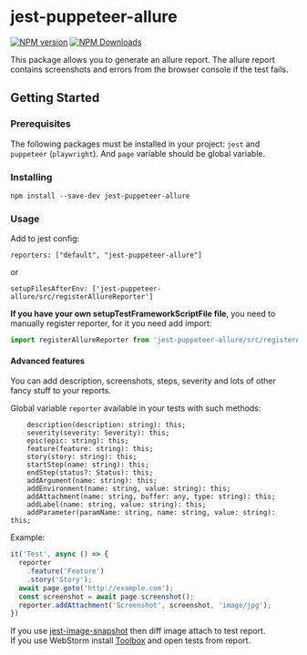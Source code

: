 jest-puppeteer-allure
=========
[![NPM version](https://img.shields.io/npm/v/jest-puppeteer-allure.svg)](https://www.npmjs.com/package/jest-puppeteer-allure)
[![NPM Downloads](https://img.shields.io/npm/dm/jest-puppeteer-allure.svg?style=flat)](https://www.npmjs.org/package/jest-puppeteer-allure)

This package allows you to generate an allure report. The allure report contains screenshots and errors from the browser console if the test fails.
## Getting Started
### Prerequisites
The following packages must be installed in your project: `jest` and `puppeteer` (`playwright`).
And `page` variable should be global variable.
### Installing
```
npm install --save-dev jest-puppeteer-allure
```

### Usage
Add to jest config:
```
reporters: ["default", "jest-puppeteer-allure"]
```
or
```
setupFilesAfterEnv: ['jest-puppeteer-allure/src/registerAllureReporter']
```
**If you have your own setupTestFrameworkScriptFile file**, you need to manually register reporter, for it you need add import:
```js
import registerAllureReporter from 'jest-puppeteer-allure/src/registerAllureReporter';
```


#### Advanced features
You can add description, screenshots, steps, severity and lots of other 
fancy stuff to your reports.

Global variable `reporter` available in your tests with such methods:
```
    description(description: string): this;
    severity(severity: Severity): this;
    epic(epic: string): this;
    feature(feature: string): this;
    story(story: string): this;
    startStep(name: string): this;
    endStep(status?: Status): this;
    addArgument(name: string): this;
    addEnvironment(name: string, value: string): this;
    addAttachment(name: string, buffer: any, type: string): this;
    addLabel(name: string, value: string): this;
    addParameter(paramName: string, name: string, value: string): this;
```
Example:
```js
it('Test', async () => {
  reporter
    .feature('Feature')
    .story('Story');
  await page.goto('http://example.com');
  const screenshot = await page.screenshot();
  reporter.addAttachment('Screenshot', screenshot, 'image/jpg');
})
```
If you use [jest-image-snapshot](https://github.com/americanexpress/jest-image-snapshot) then diff image attach to test report.  
If you use WebStorm install [Toolbox](https://www.jetbrains.com/toolbox-app/) and open tests from report.
